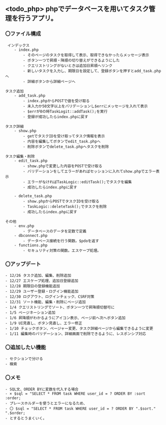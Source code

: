## <todo_php> phpでデータベースを用いてタスク管理を行うアプリ。

### 〇ファイル構成

     インデックス  
        - index.php  
            - そのページのタスクを取得して表示、取得できなかったらメッセージ表示  
            - ボタン一つで昇順・降順の切り替えができるようにした  
            - クエリストリングがないときは追加日昇順へリンク  
            - 新しいタスクを入力し、期限日を設定して、登録ボタンを押すとadd_task.phpへ  
            - 詳細ボタンから詳細ページへ  

    タスク追加  
        - add_task.php  
            - index.phpからPOSTで値を受け取る  
            - 未入力か50文字以上をバリデーションし$errにメッセージを入れて表示  
            - $errが0の時TaskLogit::addTask();を実行  
            - 登録が成功したらindex.phpに戻す  

    タスク詳細
        - show.php
            - getでタスクIDを受け取ってタスク情報を表示  
            - 内容を編集してボタンでedit_task.phpへ  
            - 削除ボタンでdelete_task.phpへタスクを削除  

    タスク編集・削除  
        - edit_task.php  
            - show.phpで変更した内容をPOSTで受け取る  
            - バリデーションをしてエラーがあればセッションに入れてshow.phpでエラー表示  
            - エラーがなければTaskLogic::editTask();でタスクを編集  
            - 成功したらindex.phpに戻す  

        - delete_task.php  
            - show.phpからPOSTでタスクIDを受け取る  
            - TaskLogic::deleteTask();でタスクを削除  
            - 成功したらindex.phpに戻す  

    その他  
        - env.php  
            - データベースのデータを定数で定義  
        - dbconnect.php  
            - データベース接続を行う関数。$pdoを返す  
        - functions.php  
            - セキュリティ対策の関数。エスケープ処理。  
    
### 〇アップデート
  
    - 12/26 タスク追加、編集、削除追加  
    - 12/27 エスケープ処理、追加日登録追加  
    - 12/28 期限日の登録機能追加  
    - 12/29 ユーザー登録・ログイン機能追加  
    - 12/30 ログアウト、ログインチェック、CSRF対策  
    - 12/31 ソート機能、編集・削除にページ追加  
    - 1/4 クエリストリングでソート、ボタン一つで昇降順切替可に  
    - 1/5 ページネーション追加  
    - 1/6 昇降順がわかるようにアイコン表示、ページ前へ次へボタン追加  
    - 1/9 UI見直し、ボタン見直し、エラー修正  
    - 1/10 チェックボタン、ページャー変更、タスク詳細ページから編集できるように変更  
    - 1/11 編集時のバリデーション、詳細画面で削除できるように、レスポンシブ対応  

### 〇追加したい機能

    - セクションで分ける  
    - 検索  
  
### 〇メモ
    - SQL文、ORDER BYに変数を代入する場合  
    - × $sql = "SELECT * FROM task WHERE user_id = ? ORDER BY :sort :order;  
    - プレースホルダーを使うとエラーになるため、  
    - 〇 $sql = "SELECT * FROM task WHERE user_id = ? ORDER BY ".$sort." ".$order;  
    - とするとうまくいく。  
